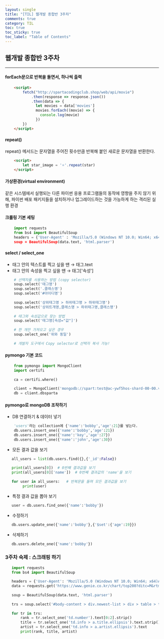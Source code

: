 ```yaml
---
layout: single
title: "[TIL] 웹개발 종합반 3주차"
comments: true
category: TIL
toc: true
toc_sticky: true
toc_label: "Table of Contents"
---
```


## 웹개발 종합반 3주차

---

####  forEach문으로 반복을 돌면서, 하나씩 출력 <br>
```html
    <script>
        fetch("http://spartacodingclub.shop/web/api/movie")
            .then(response => response.json())
            .then(data => {
              let movies = data['movies']
              movies.forEach((movie) => {
                console.log(movie)
              })
        })
    </script>
```
####  repeat()
repeat() 메서드는 문자열을 주어진 횟수만큼 반복해 붙인 새로운 문자열을 반환한다.
```html
    <script>
        let star_image = '⭐'.repeat(star)
    </script>
```
####  가상환경(virtual environment)
같은 시스템에서 실행되는 다른 파이썬 응용 프로그램들의 동작에 영향을 주지 않기 위해, 파이썬 배포 패키지들을 설치하거나 업그레이드하는 것을 가능하게 하는 격리된 실행 환경

####  크롤링 기본 세팅
```python
    import requests
    from bs4 import BeautifulSoup
    headers = {'User-Agent' : 'Mozilla/5.0 (Windows NT 10.0; Win64; x64)AppleWebKit/537.36 (KHTML, like Gecko) Chrome/73.0.36 data = requests.get('https://movie.naver.com/movie/sdb/rank/rmovie.naver?sel=pnt&date=20210829',headers=headers)
    soup = BeautifulSoup(data.text, 'html.parser') 
```

####  select / select_one
* 태그 안의 텍스트를 찍고 싶을 땐 → 태그.text
* 태그 안의 속성을 찍고 싶을 땐 → 태그['속성']

```python
    # 선택자를 사용하는 방법 (copy selector)
    soup.select('태그명')
    soup.select('.클래스명')
    soup.select('#아이디명')
    
    soup.select('상위태그명 > 하위태그명 > 하위태그명')
    soup.select('상위트개명,클래스명 > 하위태그명,클래스명')
    
    # 태그와 속성값으로 찾는 방법
    soup.select('태그명[속성="값"]')
    
    # 한 개만 가져오고 싶은 경우
    soup.select_one('위와 동일')
    
    # 개발자 도구에서 Copy selector로 선택자 복사 가능!
```

####  pymongo 기본 코드

```python
    from pymongo import MongoClient
    import certifi
    
    ca = certifi.where()
    
    client = MongoClient('mongodb://spart:test@ac-ywf5hos-shard-00-00.vcctwzu.mongodb.net:27017,ac-ywf5hos-shard-00-01.vcctwzu.mongodb.net:27017,ac-ywf5hos-shard-00-02.vcctwzu.mongodb.net:27017/?ssl=true&replicaSet=atlas-1f9jmh-shard-0&authSource=admin&retryWrites=true&w=majority',tlsCAFile=ca)
    db = client.dbsparta
```

#### pymongo로 mongoDB 조작하기
* DB 연결하기 & 데이터 넣기
```python
    'users'라는 collection에 {'name':'bobby','age':21}를 넣는다.
    db.users.insert_one({'name':'bobby','age':21})
    db.users.insert_one({'name':'key','age':27})
    db.users.insert_one({'name':'john','age':30})
```
* 모든 결과 값을 보기
```python
   all_users = list(db.users.find({},{'_id':False})
   
   print(all_users[0])  # 0번째 결과값을 보기
   print(all_users[0]['name'])  # 0번째 결과값의 'name'을 보기
   
   for user in all_users:   # 반복문을 돌며 모든 결과값을 보기
        print(user)
```
* 특정 결과 값을 뽑아 보기
```python
   user = db.users.find_one({'name':'bobby'})
```
* 수정하기
```python
   db.users.update_one({'name':'bobby'},{'$set':{'age':19}})
```
* 삭제하기
```python
   db.users.delete_one({'name':'bobby'})
```
### 3주차 숙제 : 스크래핑 하기
```python
   import requests
   from bs4 import BeautifulSoup
   
   headers = {'User-Agent': 'Mozilla/5.0 (Windows NT 10.0; Win64; x64)AppleWebKit/537.36 (KHTML, like Gecko) Chrome/73.0.3683.86 Safari/537.36'}
   data = requests.get('https://www.genie.co.kr/chart/top200?ditc=M&rtm=N&ymd=20210701',headers=headers)
    
   soup = BeautifulSoup(data.text, 'html.parser')
    
   trs = soup.select('#body-content > div.newest-list > div > table > tbody > tr')
    
   for tr in trs:
       rank = tr.select_one('td.number').text[0:2].strip()
       title = tr.select_one('td.info > a.title.ellipsis').text.strip()
       artist = tr.select_one('td.info > a.artist.ellipsis').text
       print(rank, title, artist)

```